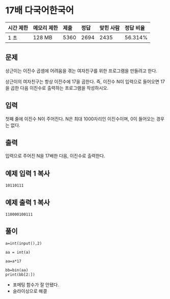 # 17배 다국어한국어  

| 시간 제한 | 메모리 제한 | 제출 | 정답 | 맞힌 사람 | 정답 비율 |
| :-------- | :---------- | :--- | :--- | :-------- | :-------- |
| 1 초      | 128 MB      | 5360 | 2694 | 2435      | 56.314%   |

## 문제

상근이는 이진수 곱셈에 어려움을 겪는 여자친구를 위한 프로그램을 만들려고 한다.

상근이의 여자친구는 항상 이진수에 17을 곱한다. 즉, 이진수 N이 입력으로 들어오면 17을 곱한 다음 이진수로 출력하는 프로그램을 작성하시오.

## 입력

첫째 줄에 이진수 N이 주어진다. N은 최대 1000자리인 이진수이며, 0이 들어오는 경우는 없다.

## 출력

입력으로 주어진 N을 17배한 다음, 이진수로 출력한다.

## 예제 입력 1 복사

```
10110111
```

## 예제 출력 1 복사

```
110000100111
```

## 풀이

```
a=int(input(),2)

aa = int(a)

aa=a*17

bb=bin(aa)
print(bb[2:])
```

- 포메팅 함수가 잘 안됐다.
- 슬라이싱으로 해결